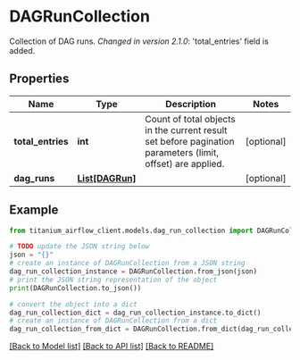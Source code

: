 # DAGRunCollection

Collection of DAG runs.  *Changed in version 2.1.0*&#58; 'total_entries' field is added. 

## Properties

Name | Type | Description | Notes
------------ | ------------- | ------------- | -------------
**total_entries** | **int** | Count of total objects in the current result set before pagination parameters (limit, offset) are applied.  | [optional] 
**dag_runs** | [**List[DAGRun]**](DAGRun.md) |  | [optional] 

## Example

```python
from titanium_airflow_client.models.dag_run_collection import DAGRunCollection

# TODO update the JSON string below
json = "{}"
# create an instance of DAGRunCollection from a JSON string
dag_run_collection_instance = DAGRunCollection.from_json(json)
# print the JSON string representation of the object
print(DAGRunCollection.to_json())

# convert the object into a dict
dag_run_collection_dict = dag_run_collection_instance.to_dict()
# create an instance of DAGRunCollection from a dict
dag_run_collection_from_dict = DAGRunCollection.from_dict(dag_run_collection_dict)
```
[[Back to Model list]](../README.md#documentation-for-models) [[Back to API list]](../README.md#documentation-for-api-endpoints) [[Back to README]](../README.md)


